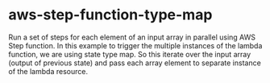 # aws-step-function-type-map
Run a set of steps for each element of an input array in parallel using AWS Step function. In this example to trigger the multiple instances of the lambda function,  we are using state type map. So this iterate over the input array (output of previous state) and pass each array element to separate instance of the lambda resource.
